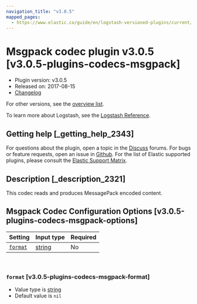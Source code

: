 ```yaml
---
navigation_title: "v3.0.5"
mapped_pages:
  - https://www.elastic.co/guide/en/logstash-versioned-plugins/current/v3.0.5-plugins-codecs-msgpack.html
---
```


# Msgpack codec plugin v3.0.5 [v3.0.5-plugins-codecs-msgpack]


* Plugin version: v3.0.5
* Released on: 2017-08-15
* [Changelog](https://github.com/logstash-plugins/logstash-codec-msgpack/blob/v3.0.5/CHANGELOG.md)

For other versions, see the [overview list](codec-msgpack-index.md).

To learn more about Logstash, see the [Logstash Reference](logstash://reference/index.md).

## Getting help [_getting_help_2343]

For questions about the plugin, open a topic in the [Discuss](http://discuss.elastic.co) forums. For bugs or feature requests, open an issue in [Github](https://github.com/logstash-plugins/logstash-codec-msgpack). For the list of Elastic supported plugins, please consult the [Elastic Support Matrix](https://www.elastic.co/support/matrix#matrix_logstash_plugins).


## Description [_description_2321]

This codec reads and produces MessagePack encoded content.


## Msgpack Codec Configuration Options [v3.0.5-plugins-codecs-msgpack-options]

| Setting | Input type | Required |
| --- | --- | --- |
| [`format`](v3-0-5-plugins-codecs-msgpack.md#v3.0.5-plugins-codecs-msgpack-format) | [string](logstash://reference/configuration-file-structure.md#string) | No |

 

### `format` [v3.0.5-plugins-codecs-msgpack-format]

* Value type is [string](logstash://reference/configuration-file-structure.md#string)
* Default value is `nil`



